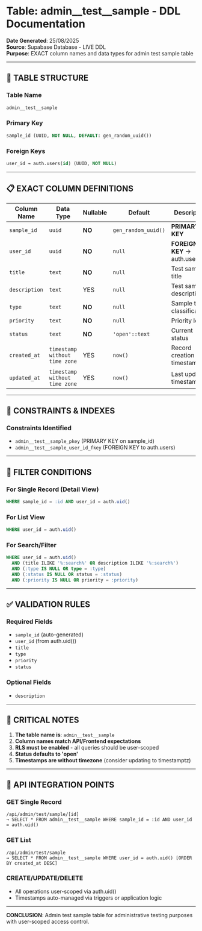 # Table: admin__test__sample - DDL Documentation

**Date Generated**: 25/08/2025  
**Source**: Supabase Database - LIVE DDL  
**Purpose**: EXACT column names and data types for admin test sample table

---

## 🎯 TABLE STRUCTURE

### Table Name
```sql
admin__test__sample
```

### Primary Key
```sql
sample_id (UUID, NOT NULL, DEFAULT: gen_random_uuid())
```

### Foreign Keys
```sql
user_id → auth.users(id) (UUID, NOT NULL)
```

---

## 📋 EXACT COLUMN DEFINITIONS

| Column Name | Data Type | Nullable | Default | Description |
|-------------|-----------|----------|---------|-------------|
| `sample_id` | `uuid` | **NO** | `gen_random_uuid()` | **PRIMARY KEY** |
| `user_id` | `uuid` | **NO** | `null` | **FOREIGN KEY** → auth.users(id) |
| `title` | `text` | **NO** | `null` | Test sample title |
| `description` | `text` | YES | `null` | Test sample description |
| `type` | `text` | **NO** | `null` | Sample type classification |
| `priority` | `text` | **NO** | `null` | Priority level |
| `status` | `text` | **NO** | `'open'::text` | Current status |
| `created_at` | `timestamp without time zone` | YES | `now()` | Record creation timestamp |
| `updated_at` | `timestamp without time zone` | YES | `now()` | Last update timestamp |

---

## 🔐 CONSTRAINTS & INDEXES

### Constraints Identified
- `admin__test__sample_pkey` (PRIMARY KEY on sample_id)
- `admin__test__sample_user_id_fkey` (FOREIGN KEY to auth.users)

---

## 🎯 FILTER CONDITIONS

### For Single Record (Detail View)
```sql
WHERE sample_id = :id AND user_id = auth.uid()
```

### For List View
```sql
WHERE user_id = auth.uid()
```

### For Search/Filter
```sql
WHERE user_id = auth.uid() 
  AND (title ILIKE '%:search%' OR description ILIKE '%:search%')
  AND (:type IS NULL OR type = :type)
  AND (:status IS NULL OR status = :status)
  AND (:priority IS NULL OR priority = :priority)
```

---

## ✅ VALIDATION RULES

### Required Fields
- `sample_id` (auto-generated)
- `user_id` (from auth.uid())
- `title`
- `type`
- `priority`
- `status`

### Optional Fields
- `description`

---

## 🚨 CRITICAL NOTES

1. **The table name is**: `admin__test__sample`
2. **Column names match API/Frontend expectations**
3. **RLS must be enabled** - all queries should be user-scoped
4. **Status defaults to 'open'**
5. **Timestamps are without timezone** (consider updating to timestamptz)

---

## 🔧 API INTEGRATION POINTS

### GET Single Record
```
/api/admin/test/sample/[id]
→ SELECT * FROM admin__test__sample WHERE sample_id = :id AND user_id = auth.uid()
```

### GET List
```
/api/admin/test/sample
→ SELECT * FROM admin__test__sample WHERE user_id = auth.uid() [ORDER BY created_at DESC]
```

### CREATE/UPDATE/DELETE
- All operations user-scoped via auth.uid()
- Timestamps auto-managed via triggers or application logic

---

**CONCLUSION**: Admin test sample table for administrative testing purposes with user-scoped access control.